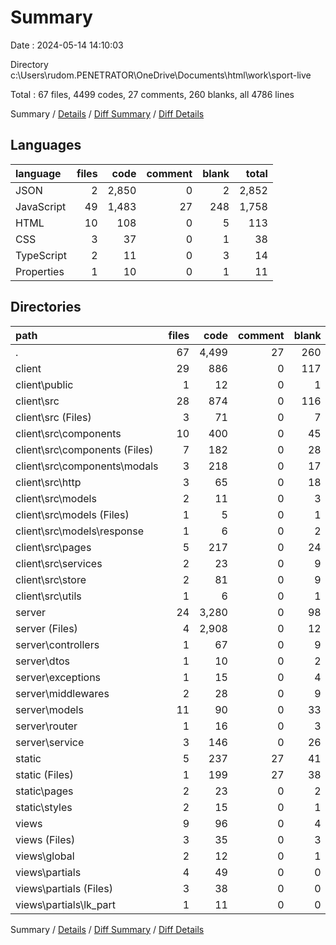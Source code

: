 # Summary

Date : 2024-05-14 14:10:03

Directory c:\\Users\\rudom.PENETRATOR\\OneDrive\\Documents\\html\\work\\sport-live

Total : 67 files,  4499 codes, 27 comments, 260 blanks, all 4786 lines

Summary / [Details](details.md) / [Diff Summary](diff.md) / [Diff Details](diff-details.md)

## Languages
| language | files | code | comment | blank | total |
| :--- | ---: | ---: | ---: | ---: | ---: |
| JSON | 2 | 2,850 | 0 | 2 | 2,852 |
| JavaScript | 49 | 1,483 | 27 | 248 | 1,758 |
| HTML | 10 | 108 | 0 | 5 | 113 |
| CSS | 3 | 37 | 0 | 1 | 38 |
| TypeScript | 2 | 11 | 0 | 3 | 14 |
| Properties | 1 | 10 | 0 | 1 | 11 |

## Directories
| path | files | code | comment | blank | total |
| :--- | ---: | ---: | ---: | ---: | ---: |
| . | 67 | 4,499 | 27 | 260 | 4,786 |
| client | 29 | 886 | 0 | 117 | 1,003 |
| client\\public | 1 | 12 | 0 | 1 | 13 |
| client\\src | 28 | 874 | 0 | 116 | 990 |
| client\\src (Files) | 3 | 71 | 0 | 7 | 78 |
| client\\src\\components | 10 | 400 | 0 | 45 | 445 |
| client\\src\\components (Files) | 7 | 182 | 0 | 28 | 210 |
| client\\src\\components\\modals | 3 | 218 | 0 | 17 | 235 |
| client\\src\\http | 3 | 65 | 0 | 18 | 83 |
| client\\src\\models | 2 | 11 | 0 | 3 | 14 |
| client\\src\\models (Files) | 1 | 5 | 0 | 1 | 6 |
| client\\src\\models\\response | 1 | 6 | 0 | 2 | 8 |
| client\\src\\pages | 5 | 217 | 0 | 24 | 241 |
| client\\src\\services | 2 | 23 | 0 | 9 | 32 |
| client\\src\\store | 2 | 81 | 0 | 9 | 90 |
| client\\src\\utils | 1 | 6 | 0 | 1 | 7 |
| server | 24 | 3,280 | 0 | 98 | 3,378 |
| server (Files) | 4 | 2,908 | 0 | 12 | 2,920 |
| server\\controllers | 1 | 67 | 0 | 9 | 76 |
| server\\dtos | 1 | 10 | 0 | 2 | 12 |
| server\\exceptions | 1 | 15 | 0 | 4 | 19 |
| server\\middlewares | 2 | 28 | 0 | 9 | 37 |
| server\\models | 11 | 90 | 0 | 33 | 123 |
| server\\router | 1 | 16 | 0 | 3 | 19 |
| server\\service | 3 | 146 | 0 | 26 | 172 |
| static | 5 | 237 | 27 | 41 | 305 |
| static (Files) | 1 | 199 | 27 | 38 | 264 |
| static\\pages | 2 | 23 | 0 | 2 | 25 |
| static\\styles | 2 | 15 | 0 | 1 | 16 |
| views | 9 | 96 | 0 | 4 | 100 |
| views (Files) | 3 | 35 | 0 | 3 | 38 |
| views\\global | 2 | 12 | 0 | 1 | 13 |
| views\\partials | 4 | 49 | 0 | 0 | 49 |
| views\\partials (Files) | 3 | 38 | 0 | 0 | 38 |
| views\\partials\\lk_part | 1 | 11 | 0 | 0 | 11 |

Summary / [Details](details.md) / [Diff Summary](diff.md) / [Diff Details](diff-details.md)